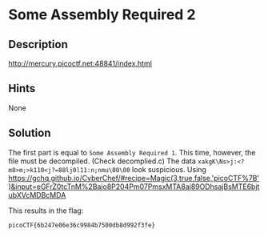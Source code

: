 # Some Assembly Required 2

## Description
http://mercury.picoctf.net:48841/index.html

## Hints
None

## Solution
The first part is equal to `Some Assembly Required 1`.
This time, however, the file must be decompiled. 
(Check decomplied.c) 
The data `xakgK\Ns>j:<?m8>m;>k110<j?=88lj0l11:n;nmu\00\00` look suspicious.
Using https://gchq.github.io/CyberChef/#recipe=Magic(3,true,false,'picoCTF%7B')&input=eGFrZ0tcTnM%2Bajo8P204Pm07PmsxMTA8aj89ODhsajBsMTE6bjtubXVcMDBcMDA

This results in the flag:

``picoCTF{6b247e06e36c9984b7500db8d992f3fe}``